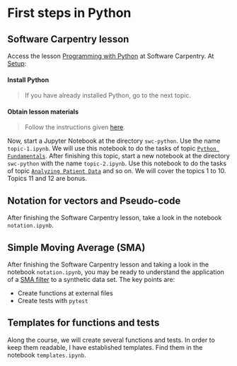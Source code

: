 # First steps in Python

## Software Carpentry lesson

Access the lesson [Programming with Python](https://swcarpentry.github.io/python-novice-inflammation/)
at Software Carpentry. At [Setup](https://swcarpentry.github.io/python-novice-inflammation/index.html#setup):

#### Install Python

> If you have already installed Python, go to the next topic.

#### Obtain lesson materials

> Follow the instructions given [here](https://swcarpentry.github.io/python-novice-inflammation/index.html#obtain-lesson-materials).

Now, start a Jupyter Notebook at the directory `swc-python`. Use the name
`topic-1.ipynb`. We will use this notebook to do the tasks of topic
[`Python Fundamentals`](https://swcarpentry.github.io/python-novice-inflammation/01-intro.html).
After finishing this topic, start a new notebook at the
directory `swc-python` with the name `topic-2.ipynb`. Use this notebook to
do the tasks of topic [`Analyzing Patient Data`](https://swcarpentry.github.io/python-novice-inflammation/02-numpy.html)
and so on. We will cover the topics 1 to 10. Topics 11 and 12 are bonus.

## Notation for vectors and Pseudo-code

After finishing the Software Carpentry lesson, take a look in the notebook `notation.ipynb`.

## Simple Moving Average (SMA)

After finishing the Software Carpentry lesson and taking a look in the notebook `notation.ipynb`,
you may be ready to understand the application of a [SMA filter](https://en.wikipedia.org/wiki/Moving_average#Simple_moving_average) 
to a synthetic data set. The key points are:

* Create functions at external files
* Create tests with `pytest`

## Templates for functions and tests

Along the course, we will create several functions and tests. In order to keep
them readable, I have established templates. Find them in the notebook `templates.ipynb`.
